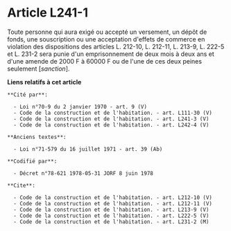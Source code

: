 # Article L241-1

Toute personne qui aura exigé ou accepté un versement, un dépôt de fonds, une souscription ou une acceptation d'effets de
commerce en violation des dispositions des articles L. 212-10, L. 212-11, L. 213-9, L. 222-5 et L. 231-2 sera punie d'un
emprisonnement de deux mois à deux ans et d'une amende de 2000 F à 60000 F ou de l'une de ces deux peines seulement
[*sanction*].

**Liens relatifs à cet article**

	**Cité par**:

	  - Loi n°70-9 du 2 janvier 1970 - art. 9 (V)
	  - Code de la construction et de l'habitation. - art. L111-30 (V)
	  - Code de la construction et de l'habitation. - art. L241-3 (V)
	  - Code de la construction et de l'habitation. - art. L242-4 (V)

	**Anciens textes**:

	  - Loi n°71-579 du 16 juillet 1971 - art. 39 (Ab)

	**Codifié par**:

	  - Décret n°78-621 1978-05-31 JORF 8 juin 1978

	**Cite**:

	  - Code de la construction et de l'habitation. - art. L212-10 (V)
	  - Code de la construction et de l'habitation. - art. L212-11 (V)
	  - Code de la construction et de l'habitation. - art. L213-9 (V)
	  - Code de la construction et de l'habitation. - art. L222-5 (V)
	  - Code de la construction et de l'habitation. - art. L231-2 (M)

